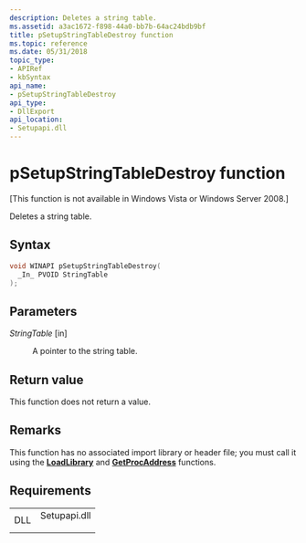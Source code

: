 ```yaml
---
description: Deletes a string table.
ms.assetid: a3ac1672-f898-44a0-bb7b-64ac24bdb9bf
title: pSetupStringTableDestroy function
ms.topic: reference
ms.date: 05/31/2018
topic_type: 
- APIRef
- kbSyntax
api_name: 
- pSetupStringTableDestroy
api_type: 
- DllExport
api_location: 
- Setupapi.dll
---
```


# pSetupStringTableDestroy function

\[This function is not available in Windows Vista or Windows Server 2008.\]

Deletes a string table.

## Syntax


```C++
void WINAPI pSetupStringTableDestroy(
  _In_ PVOID StringTable
);
```



## Parameters

<dl> <dt>

*StringTable* \[in\]
</dt> <dd>

A pointer to the string table.

</dd> </dl>

## Return value

This function does not return a value.

## Remarks

This function has no associated import library or header file; you must call it using the [**LoadLibrary**](/windows/win32/api/libloaderapi/nf-libloaderapi-loadlibrarya) and [**GetProcAddress**](/windows/win32/api/libloaderapi/nf-libloaderapi-getprocaddress) functions.

## Requirements



|                |                                                                                         |
|----------------|-----------------------------------------------------------------------------------------|
| DLL<br/> | <dl> <dt>Setupapi.dll</dt> </dl> |



 

 
